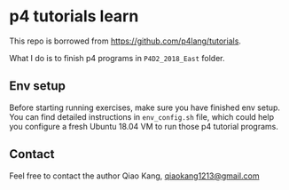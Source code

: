 # p4 tutorials learn

This repo is borrowed from https://github.com/p4lang/tutorials.

What I do is to finish p4 programs in `P4D2_2018_East` folder.

## Env setup

Before starting running exercises, make sure you have finished env setup. You
can find detailed instructions in `env_config.sh` file, which could help you
configure a fresh Ubuntu 18.04 VM to run those p4 tutorial programs.

## Contact

Feel free to contact the author Qiao Kang, qiaokang1213@gmail.com
